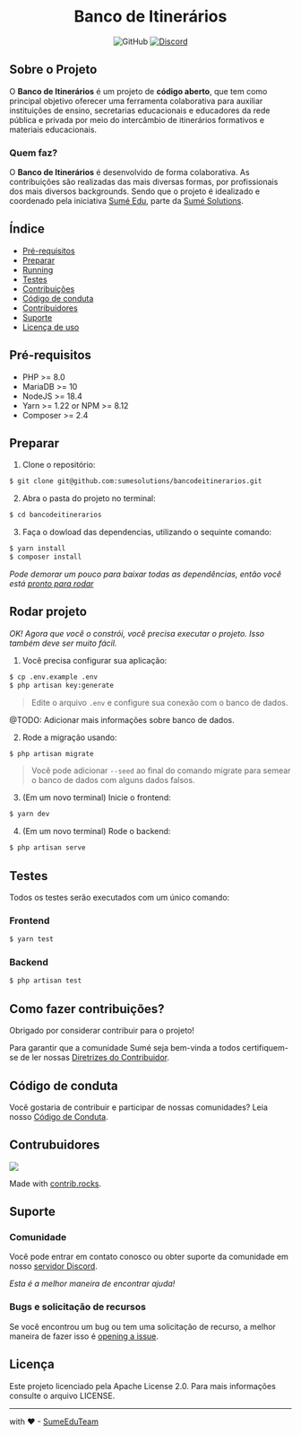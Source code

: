 <!--suppress HtmlDeprecatedAttribute -->
<h1 align="center">Banco de Itinerários</h1>

<p align="center">
  <img alt="GitHub" src="https://img.shields.io/github/license/sumesolutions/bancodeitinerarios">
  <a href="https://discord.gg/Yh9q9cd">
    <img alt="Discord" src="https://img.shields.io/discord/726500188021063682">
  </a>
</p>

## Sobre o Projeto

O **Banco de Itinerários** é um projeto de **código aberto**, que tem como principal objetivo oferecer uma ferramenta colaborativa para auxiliar instituições de ensino, secretarias educacionais e educadores da rede pública e privada por meio do intercâmbio de itinerários formativos e materiais educacionais.

### Quem faz?

O **Banco de Itinerários** é desenvolvido de forma colaborativa. As contribuições são realizadas das mais diversas formas, por profissionais dos mais diversos backgrounds. Sendo que o projeto é idealizado e coordenado pela iniciativa [Sumé Edu](https://github.com/sumeedu), parte da [Sumé Solutions](https://github.com/sumesolutions).

## Índice

-   [Pré-requisitos](#pré-requisitos)
-   [Preparar](#preparar)
-   [Running](#running)
-   [Testes](#testes)
-   [Contribuições](#como-fazer-contribuições)
-   [Código de conduta](#codigo-de-conduta)
-   [Contribuidores](#contribuidores)
-   [Suporte](#suporte)
-   [Licença de uso](#licença-de-uso)

## Pré-requisitos

-   PHP >= 8.0
-   MariaDB >= 10
-   NodeJS >= 18.4
-   Yarn >= 1.22 or NPM >= 8.12
-   Composer >= 2.4

## Preparar

1. Clone o repositório:

```bash
$ git clone git@github.com:sumesolutions/bancodeitinerarios.git
```

2. Abra o pasta do projeto no terminal:

```bash
$ cd bancodeitinerarios
```

3. Faça o dowload das dependencias, utilizando o sequinte comando:

```bash
$ yarn install
$ composer install
```

_Pode demorar um pouco para baixar todas as dependências, então você está [pronto para rodar](#rodar)_

## Rodar projeto

_OK! Agora que você o constrói, você precisa executar o projeto. Isso também deve ser muito fácil._

1. Você precisa configurar sua aplicação:

```bash
$ cp .env.example .env
$ php artisan key:generate
```

> Edite o arquivo `.env` e configure sua conexão com o banco de dados.

@TODO: Adicionar mais informações sobre banco de dados.

2. Rode a migração usando:

```bash
$ php artisan migrate
```

> Você pode adicionar `--seed` ao final do comando migrate para semear o banco de dados com alguns dados falsos.

3. (Em um novo terminal) Inicie o frontend:

```bash
$ yarn dev
```

4. (Em um novo terminal) Rode o backend:

```bash
$ php artisan serve
```

## Testes

Todos os testes serão executados com um único comando:

### Frontend

```bash
$ yarn test
```

### Backend

```bash
$ php artisan test
```

## Como fazer contribuições?

Obrigado por considerar contribuir para o projeto!

Para garantir que a comunidade Sumé seja bem-vinda a
todos certifiquem-se de ler nossas [Diretrizes do Contribuidor](CONTRIBUTING.md).

## Código de conduta

Você gostaria de contribuir e participar de nossas comunidades?
Leia nosso [Código de Conduta](CODE_OF_CONDUCT.md).

## Contrubuidores

<a href="https://github.com/sumesolutions/bancodeitinerarios/graphs/contributors">
  <img src="https://contrib.rocks/image?repo=sumesolutions/bancodeitinerarios" />
</a>

Made with [contrib.rocks](https://contrib.rocks).

## Suporte

### Comunidade

Você pode entrar em contato conosco ou obter suporte da comunidade em nosso [servidor Discord](https://discord.gg/Yh9q9cd).

_Esta é a melhor maneira de encontrar ajuda!_

### Bugs e solicitação de recursos

Se você encontrou um bug ou tem uma solicitação de recurso, a melhor maneira de fazer isso é [opening a issue](https://github.com/sumesolutions/bancodeitinerarios/issues).

## Licença

Este projeto licenciado pela Apache License 2.0. Para mais informações consulte o arquivo LICENSE.

---

with ❤ - [SumeEduTeam](https://github.com/sumeedu)
